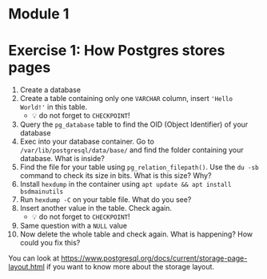 # Module 1

# Exercise 1: How Postgres stores pages

1. Create a database
2. Create a table containing only one `VARCHAR` column, insert `'Hello World!'` in this table.
    - 💡 do not forget to `CHECKPOINT`!
3. Query the `pg_database` table to find the OID (Object Identifier) of your database
4. Exec into your database container. Go to `/var/lib/postgresql/data/base/` and find the folder containing your database. What is inside?
5. Find the file for your table using `pg_relation_filepath()`. Use the `du -sb` command to check its size in bits. What is this size? Why?
6. Install `hexdump` in the container using `apt update && apt install bsdmainutils`
7. Run `hexdump -C` on your table file. What do you see?
8. Insert another value in the table. Check again.
    - 💡 do not forget to `CHECKPOINT`!
9. Same question with a `NULL` value
10. Now delete the whole table and check again. What is happening? How could you fix this?

You can look at https://www.postgresql.org/docs/current/storage-page-layout.html if you want to know more about the storage layout.
